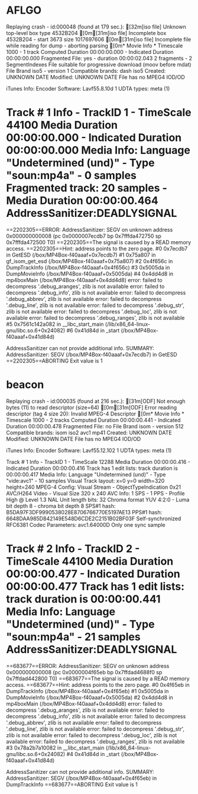 # AFLGO
Replaying crash - id:000048 (found at 179 sec.):
[32m[iso file] Unknown top-level box type 4532B204
[0m[31m[iso file] Incomplete box 4532B204 - start 3673 size 1017697606
[0m[31m[iso file] Incomplete file while reading for dump - aborting parsing
[0m* Movie Info *
	Timescale 1000 - 1 track
	Computed Duration 00:00:00.000 - Indicated Duration 00:00:00.000
	Fragmented File: yes - duration 00:00:02.043
2 fragments - 2 SegmentIndexes
	File suitable for progressive download (moov before mdat)
	File Brand iso5 - version 1
		Compatible brands: dash iso5
	Created: UNKNOWN DATE	Modified: UNKNOWN DATE
File has no MPEG4 IOD/OD

iTunes Info:
	Encoder Software: Lavf55.8.10d
1 UDTA types: meta (1) 

Track # 1 Info - TrackID 1 - TimeScale 44100
Media Duration 00:00:00.000 - Indicated Duration 00:00:00.000
Media Info: Language "Undetermined (und)" - Type "soun:mp4a" - 0 samples
Fragmented track: 20 samples - Media Duration 00:00:00.464
AddressSanitizer:DEADLYSIGNAL
=================================================================
==2202305==ERROR: AddressSanitizer: SEGV on unknown address 0x000000000008 (pc 0x0000007ecdb7 bp 0x7fffda472750 sp 0x7fffda472500 T0)
==2202305==The signal is caused by a READ memory access.
==2202305==Hint: address points to the zero page.
    #0 0x7ecdb7 in GetESD (/box/MP4Box-f40aaaf+0x7ecdb7)
    #1 0x75a807 in gf_isom_get_esd (/box/MP4Box-f40aaaf+0x75a807)
    #2 0x4f656c in DumpTrackInfo (/box/MP4Box-f40aaaf+0x4f656c)
    #3 0x5005da in DumpMovieInfo (/box/MP4Box-f40aaaf+0x5005da)
    #4 0x4dd4d8 in mp4boxMain (/box/MP4Box-f40aaaf+0x4dd4d8)
error: failed to decompress '.debug_aranges', zlib is not available
error: failed to decompress '.debug_info', zlib is not available
error: failed to decompress '.debug_abbrev', zlib is not available
error: failed to decompress '.debug_line', zlib is not available
error: failed to decompress '.debug_str', zlib is not available
error: failed to decompress '.debug_loc', zlib is not available
error: failed to decompress '.debug_ranges', zlib is not available
    #5 0x7561c142a082 in __libc_start_main (/lib/x86_64-linux-gnu/libc.so.6+0x24082)
    #6 0x41d84d in _start (/box/MP4Box-f40aaaf+0x41d84d)

AddressSanitizer can not provide additional info.
SUMMARY: AddressSanitizer: SEGV (/box/MP4Box-f40aaaf+0x7ecdb7) in GetESD
==2202305==ABORTING
Exit value is 1

# beacon

Replaying crash - id:000035 (found at 216 sec.):
[31m[ODF] Not enough bytes (11) to read descriptor (size=64)
[0m[31m[ODF] Error reading descriptor (tag 4 size 20): Invalid MPEG-4 Descriptor
[0m* Movie Info *
	Timescale 1000 - 2 tracks
	Computed Duration 00:00:00.441 - Indicated Duration 00:00:00.478
	Fragmented File: no
	File Brand isom - version 512
		Compatible brands: isom iso2 avc1 mp41
	Created: UNKNOWN DATE	Modified: UNKNOWN DATE
File has no MPEG4 IOD/OD

iTunes Info:
	Encoder Software: Lavf55.12.102
1 UDTA types: meta (1) 

Track # 1 Info - TrackID 1 - TimeScale 12288
Media Duration 00:00:00.416 - Indicated Duration 00:00:00.416
Track has 1 edit lists: track duration is 00:00:00.417
Media Info: Language "Undetermined (und)" - Type "vide:avc1" - 10 samples
Visual Track layout: x=0 y=0 width=320 height=240
MPEG-4 Config: Visual Stream - ObjectTypeIndication 0x21
AVC/H264 Video - Visual Size 320 x 240
	AVC Info: 1 SPS - 1 PPS - Profile High @ Level 1.3
	NAL Unit length bits: 32
	Chroma format YUV 4:2:0 - Luma bit depth 8 - chroma bit depth 8
	SPS#1 hash: B5DA97F3DF9990538028E8706766770E5197AE13
	PPS#1 hash: 6648DAA985D842149E548D6CDE2C2151B02BF03F
Self-synchronized
	RFC6381 Codec Parameters: avc1.64000D
	Only one sync sample

Track # 2 Info - TrackID 2 - TimeScale 44100
Media Duration 00:00:00.477 - Indicated Duration 00:00:00.477
Track has 1 edit lists: track duration is 00:00:00.441
Media Info: Language "Undetermined (und)" - Type "soun:mp4a" - 21 samples
AddressSanitizer:DEADLYSIGNAL
=================================================================
==683677==ERROR: AddressSanitizer: SEGV on unknown address 0x000000000008 (pc 0x0000004f65eb bp 0x7ffdad4688f0 sp 0x7ffdad442800 T0)
==683677==The signal is caused by a READ memory access.
==683677==Hint: address points to the zero page.
    #0 0x4f65eb in DumpTrackInfo (/box/MP4Box-f40aaaf+0x4f65eb)
    #1 0x5005da in DumpMovieInfo (/box/MP4Box-f40aaaf+0x5005da)
    #2 0x4dd4d8 in mp4boxMain (/box/MP4Box-f40aaaf+0x4dd4d8)
error: failed to decompress '.debug_aranges', zlib is not available
error: failed to decompress '.debug_info', zlib is not available
error: failed to decompress '.debug_abbrev', zlib is not available
error: failed to decompress '.debug_line', zlib is not available
error: failed to decompress '.debug_str', zlib is not available
error: failed to decompress '.debug_loc', zlib is not available
error: failed to decompress '.debug_ranges', zlib is not available
    #3 0x78a2b7a10082 in __libc_start_main (/lib/x86_64-linux-gnu/libc.so.6+0x24082)
    #4 0x41d84d in _start (/box/MP4Box-f40aaaf+0x41d84d)

AddressSanitizer can not provide additional info.
SUMMARY: AddressSanitizer: SEGV (/box/MP4Box-f40aaaf+0x4f65eb) in DumpTrackInfo
==683677==ABORTING
Exit value is 1
